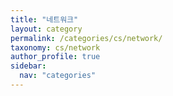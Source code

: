 ```yaml
---
title: "네트워크"
layout: category
permalink: /categories/cs/network/
taxonomy: cs/network
author_profile: true
sidebar:
  nav: "categories"
---
```

